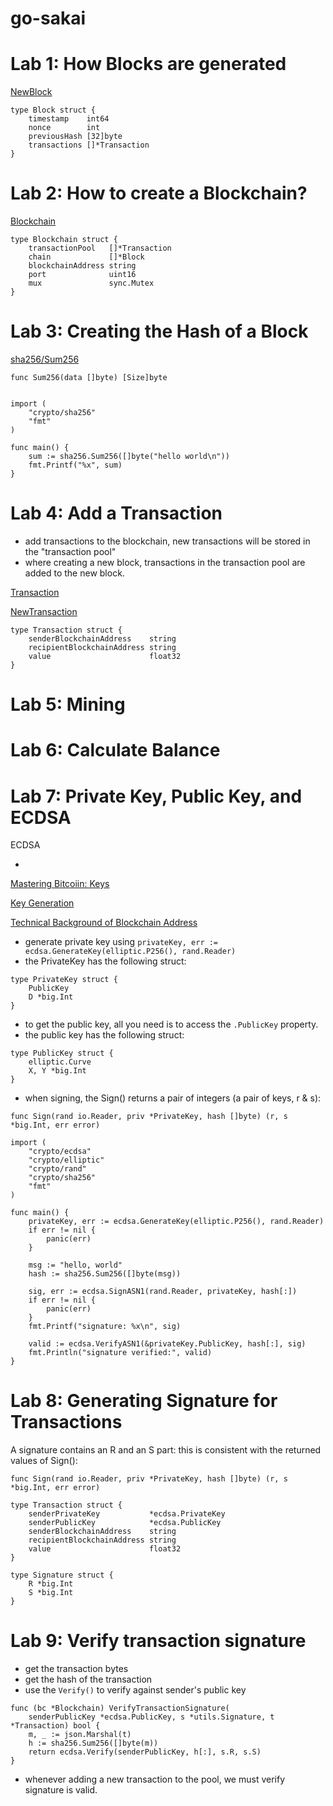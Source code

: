 # go-sakai

# Lab 1: How Blocks are generated

[NewBlock](https://github.com/ethereum/go-ethereum/blob/c503f98f6d5e80e079c1d8a3601d188af2a899da/core/types/block.go#L187)

```
type Block struct {
	timestamp    int64
	nonce        int
	previousHash [32]byte
	transactions []*Transaction
}
```

# Lab 2: How to create a Blockchain?

[Blockchain](https://github.com/ethereum/go-ethereum/blob/87bb5db675057d35ef5cbad4e4a64f50a7f06e7e/core/blockchain.go#L161)


```
type Blockchain struct {
	transactionPool   []*Transaction
	chain             []*Block
	blockchainAddress string
	port              uint16
	mux               sync.Mutex
}
```

# Lab 3: Creating the Hash of a Block

[sha256/Sum256](https://pkg.go.dev/crypto/sha256#example-Sum256)

`func Sum256(data []byte) [Size]byte`

```package main

import (
	"crypto/sha256"
	"fmt"
)

func main() {
	sum := sha256.Sum256([]byte("hello world\n"))
	fmt.Printf("%x", sum)
}
```

# Lab 4: Add a Transaction

- add transactions to the blockchain, new transactions will be stored in the "transaction pool"
- where creating a new block, transactions in the transaction pool are added to the new block.

[Transaction](https://github.com/ethereum/go-ethereum/blob/ae8ce7202244621d6e80eb69fcc31683fa0d4cea/core/types/transaction.go#L51)

[NewTransaction](https://github.com/ethereum/go-ethereum/blob/9244d5cd61f3ea5a7645fdf2a1a96d53421e412f/core/types/legacy_tx.go#L38)

```
type Transaction struct {
	senderBlockchainAddress    string
	recipientBlockchainAddress string
	value                      float32
}
```

# Lab 5: Mining

# Lab 6: Calculate Balance

# Lab 7: Private Key, Public Key, and ECDSA

ECDSA

- 

[Mastering Bitcoiin: Keys](https://www.oreilly.com/library/view/mastering-bitcoin/9781491902639/ch04.html)

[Key Generation](https://pkg.go.dev/crypto/ecdsa#example-package)

[Technical Background of Blockchain Address](https://wiki.bitcoinsv.io/index.php/Technical_background_of_Bitcoin_addresses)

- generate private key using `privateKey, err := ecdsa.GenerateKey(elliptic.P256(), rand.Reader)`
- the PrivateKey has the following struct:

```
type PrivateKey struct {
	PublicKey
	D *big.Int
}
```

- to get the public key, all you need is to access the `.PublicKey` property.
- the public key has the following struct:

```
type PublicKey struct {
	elliptic.Curve
	X, Y *big.Int
}
```

- when signing, the Sign() returns a pair of integers (a pair of keys, r & s):

```
func Sign(rand io.Reader, priv *PrivateKey, hash []byte) (r, s *big.Int, err error)
```



```
import (
	"crypto/ecdsa"
	"crypto/elliptic"
	"crypto/rand"
	"crypto/sha256"
	"fmt"
)

func main() {
	privateKey, err := ecdsa.GenerateKey(elliptic.P256(), rand.Reader)
	if err != nil {
		panic(err)
	}

	msg := "hello, world"
	hash := sha256.Sum256([]byte(msg))

	sig, err := ecdsa.SignASN1(rand.Reader, privateKey, hash[:])
	if err != nil {
		panic(err)
	}
	fmt.Printf("signature: %x\n", sig)

	valid := ecdsa.VerifyASN1(&privateKey.PublicKey, hash[:], sig)
	fmt.Println("signature verified:", valid)
}
```

# Lab 8: Generating Signature for Transactions

A signature contains an R and an S part: this is consistent with the returned values of Sign():

`func Sign(rand io.Reader, priv *PrivateKey, hash []byte) (r, s *big.Int, err error)`



```
type Transaction struct {
	senderPrivateKey           *ecdsa.PrivateKey
	senderPublicKey            *ecdsa.PublicKey
	senderBlockchainAddress    string
	recipientBlockchainAddress string
	value                      float32
}
```

```
type Signature struct {
	R *big.Int
	S *big.Int
}
```

# Lab 9: Verify transaction signature

- get the transaction bytes
- get the hash of the transaction
- use the `Verify()` to verify against sender's public key

```
func (bc *Blockchain) VerifyTransactionSignature(
	senderPublicKey *ecdsa.PublicKey, s *utils.Signature, t *Transaction) bool {
	m, _ := json.Marshal(t)
	h := sha256.Sum256([]byte(m))
	return ecdsa.Verify(senderPublicKey, h[:], s.R, s.S)
}
```

- whenever adding a new transaction to the pool, we must verify signature is valid.